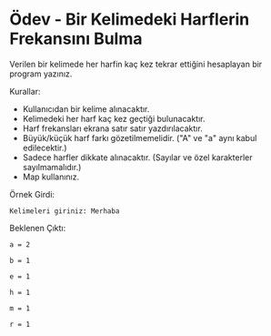 # Ödev - Bir Kelimedeki Harflerin Frekansını Bulma
Verilen bir kelimede her harfin kaç kez tekrar ettiğini hesaplayan bir program yazınız.

Kurallar:

- Kullanıcıdan bir kelime alınacaktır.
- Kelimedeki her harf kaç kez geçtiği bulunacaktır.
- Harf frekansları ekrana satır satır yazdırılacaktır.
- Büyük/küçük harf farkı gözetilmemelidir. ("A" ve "a" aynı kabul edilecektir.)
- Sadece harfler dikkate alınacaktır. (Sayılar ve özel karakterler sayılmamalıdır.)
- Map kullanınız.

Örnek Girdi:
    
    Kelimeleri giriniz: Merhaba

Beklenen Çıktı:

    a = 2
    
    b = 1
    
    e = 1
    
    h = 1
    
    m = 1
    
    r = 1